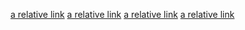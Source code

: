 
[a relative link](2022-04-11-The-Hacker-Methodology.md)
[a relative link](2022-04-12-Intro-to-Offensive-Security.md)
[a relative link](2022-04-12-Offensive-Pentesting.md )
[a relative link](2022-04-13-Metasploit.md)
